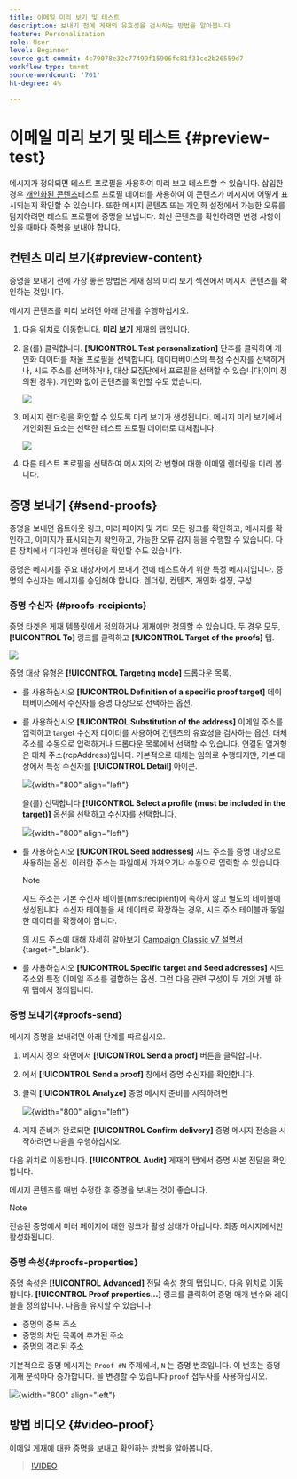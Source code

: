 ```yaml
---
title: 이메일 미리 보기 및 테스트
description: 보내기 전에 게재의 유효성을 검사하는 방법을 알아봅니다
feature: Personalization
role: User
level: Beginner
source-git-commit: 4c79078e32c77499f15906fc81f31ce2b26559d7
workflow-type: tm+mt
source-wordcount: '701'
ht-degree: 4%

---
```


# 이메일 미리 보기 및 테스트 {#preview-test}

메시지가 정의되면 테스트 프로필을 사용하여 미리 보고 테스트할 수 있습니다. 삽입한 경우 [개인화된 콘텐츠](personalize.md)테스트 프로필 데이터를 사용하여 이 콘텐츠가 메시지에 어떻게 표시되는지 확인할 수 있습니다. 또한 메시지 콘텐츠 또는 개인화 설정에서 가능한 오류를 탐지하려면 테스트 프로필에 증명을 보냅니다. 최신 콘텐츠를 확인하려면 변경 사항이 있을 때마다 증명을 보내야 합니다.

## 컨텐츠 미리 보기{#preview-content}

증명을 보내기 전에 가장 좋은 방법은 게재 창의 미리 보기 섹션에서 메시지 콘텐츠를 확인하는 것입니다.

메시지 콘텐츠를 미리 보려면 아래 단계를 수행하십시오.

1. 다음 위치로 이동합니다. **미리 보기** 게재의 탭입니다.
1. 을(를) 클릭합니다. **[!UICONTROL Test personalization]** 단추를 클릭하여 개인화 데이터를 채울 프로필을 선택합니다. 데이터베이스의 특정 수신자를 선택하거나, 시드 주소를 선택하거나, 대상 모집단에서 프로필을 선택할 수 있습니다(이미 정의된 경우). 개인화 없이 콘텐츠를 확인할 수도 있습니다.

   ![](assets/test-personalization.png)

1. 메시지 렌더링을 확인할 수 있도록 미리 보기가 생성됩니다. 메시지 미리 보기에서 개인화된 요소는 선택한 테스트 프로필 데이터로 대체됩니다.

   ![](assets/test-personalization-with-a-recipient.png)

1. 다른 테스트 프로필을 선택하여 메시지의 각 변형에 대한 이메일 렌더링을 미리 봅니다.

## 증명 보내기 {#send-proofs}

증명을 보내면 옵트아웃 링크, 미러 페이지 및 기타 모든 링크를 확인하고, 메시지를 확인하고, 이미지가 표시되는지 확인하고, 가능한 오류 감지 등을 수행할 수 있습니다. 다른 장치에서 디자인과 렌더링을 확인할 수도 있습니다.

증명은 메시지를 주요 대상자에게 보내기 전에 테스트하기 위한 특정 메시지입니다. 증명의 수신자는 메시지를 승인해야 합니다. 렌더링, 컨텐츠, 개인화 설정, 구성

### 증명 수신자 {#proofs-recipients}

증명 타겟은 게재 템플릿에서 정의하거나 게재에만 정의할 수 있습니다. 두 경우 모두, **[!UICONTROL To]** 링크를 클릭하고 **[!UICONTROL Target of the proofs]** 탭.

![](assets/target-of-proofs.png)

증명 대상 유형은 **[!UICONTROL Targeting mode]** 드롭다운 목록.

* 를 사용하십시오 **[!UICONTROL Definition of a specific proof target]** 데이터베이스에서 수신자를 증명 대상으로 선택하는 옵션.
* 를 사용하십시오 **[!UICONTROL Substitution of the address]** 이메일 주소를 입력하고 target 수신자 데이터를 사용하여 컨텐츠의 유효성을 검사하는 옵션. 대체 주소를 수동으로 입력하거나 드롭다운 목록에서 선택할 수 있습니다. 연결된 열거형은 대체 주소(rcpAddress)입니다.
기본적으로 대체는 임의로 수행되지만, 기본 대상에서 특정 수신자를  **[!UICONTROL Detail]** 아이콘.

   ![](assets/target-of-proofs-substitution-details.png){width="800" align="left"}

   을(를) 선택합니다 **[!UICONTROL Select a profile (must be included in the target)]** 옵션을 선택하고 수신자를 선택합니다.

   ![](assets/target-of-proofs-substitution.png){width="800" align="left"}


* 를 사용하십시오 **[!UICONTROL Seed addresses]**  시드 주소를 증명 대상으로 사용하는 옵션. 이러한 주소는 파일에서 가져오거나 수동으로 입력할 수 있습니다.

   >[!NOTE]
   >
   >시드 주소는 기본 수신자 테이블(nms:recipient)에 속하지 않고 별도의 테이블에 생성됩니다. 수신자 테이블을 새 데이터로 확장하는 경우, 시드 주소 테이블과 동일한 데이터를 확장해야 합니다.

   의 시드 주소에 대해 자세히 알아보기 [Campaign Classic v7 설명서](https://experienceleague.adobe.com/docs/campaign-classic/using/sending-messages/using-seed-addresses/about-seed-addresses.htmll){target="_blank"}.

* 를 사용하십시오 **[!UICONTROL Specific target and Seed addresses]** 시드 주소와 특정 이메일 주소를 결합하는 옵션. 그런 다음 관련 구성이 두 개의 개별 하위 탭에서 정의됩니다.

### 증명 보내기{#proofs-send}

메시지 증명을 보내려면 아래 단계를 따르십시오.

1. 메시지 정의 화면에서 **[!UICONTROL Send a proof]** 버튼을 클릭합니다.
1. 에서 **[!UICONTROL Send a proof]** 창에서 증명 수신자를 확인합니다.
1. 클릭 **[!UICONTROL Analyze]** 증명 메시지 준비를 시작하려면

   ![](assets/send-proof-analyze.png){width="800" align="left"}

1. 게재 준비가 완료되면 **[!UICONTROL Confirm delivery]** 증명 메시지 전송을 시작하려면 다음을 수행하십시오.

다음 위치로 이동합니다. **[!UICONTROL Audit]** 게재의 탭에서 증명 사본 전달을 확인합니다.

메시지 콘텐츠를 매번 수정한 후 증명을 보내는 것이 좋습니다.

>[!NOTE]
>
>전송된 증명에서 미러 페이지에 대한 링크가 활성 상태가 아닙니다. 최종 메시지에서만 활성화됩니다.

### 증명 속성{#proofs-properties}

증명 속성은 **[!UICONTROL Advanced]** 전달 속성 창의 탭입니다. 다음 위치로 이동합니다. **[!UICONTROL Proof properties...]** 링크를 클릭하여 증명 매개 변수와 레이블을 정의합니다. 다음을 유지할 수 있습니다.

* 증명의 중복 주소
* 증명의 차단 목록에 추가된 주소
* 증명의 격리된 주소

기본적으로 증명 메시지는 `Proof #N` 주제에서, `N` 는 증명 번호입니다. 이 번호는 증명 게재 분석마다 증가합니다. 을 변경할 수 있습니다 `proof` 접두사를 사용하십시오.

![](assets/proof-parameters.png){width="800" align="left"}


## 방법 비디오 {#video-proof}

이메일 게재에 대한 증명을 보내고 확인하는 방법을 알아봅니다.

>[!VIDEO](https://video.tv.adobe.com/v/333404)
